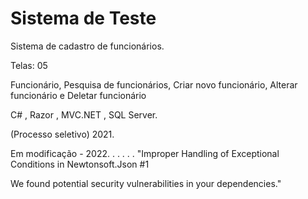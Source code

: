 # Sistema de Teste

Sistema de cadastro de funcionários.

Telas: 05

Funcionário, Pesquisa de funcionários, Criar novo funcionário, Alterar funcionário e Deletar funcionário

C# , Razor , MVC.NET , SQL Server.

(Processo seletivo) 2021.


Em modificação - 2022.
.
.
.
.
.
"Improper Handling of Exceptional Conditions in Newtonsoft.Json #1 

We found potential security vulnerabilities in your dependencies."
